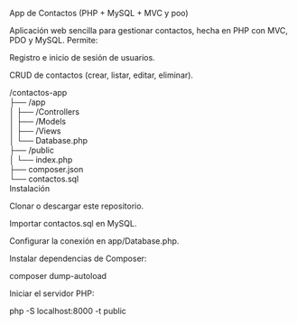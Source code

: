 App de Contactos (PHP + MySQL + MVC y poo)

Aplicación web sencilla para gestionar contactos, hecha en PHP con MVC, PDO y MySQL.
Permite:

Registro e inicio de sesión de usuarios.

CRUD de contactos (crear, listar, editar, eliminar).


/contactos-app<br>
├── /app<br>
│   ├── /Controllers<br>
│   ├── /Models<br>
│   ├── /Views<br>
│   └── Database.php<br>
├── /public<br>
│   └── index.php<br>
├── composer.json<br>
└── contactos.sql<br>
Instalación

Clonar o descargar este repositorio.

Importar contactos.sql en MySQL.

Configurar la conexión en app/Database.php.

Instalar dependencias de Composer:

composer dump-autoload


Iniciar el servidor PHP:

php -S localhost:8000 -t public
